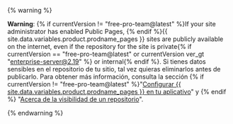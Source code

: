   {% warning %}

  **Warning**: {% if currentVersion != "free-pro-team@latest" %}If your site administrator has enabled Public Pages, {% endif %}{{ site.data.variables.product.prodname_pages }} sites are publicly available on the internet, even if the repository for the site is private{% if currentVersion == "free-pro-team@latest" or currentVersion ver_gt "enterprise-server@2.19" %} or internal{% endif %}. Si tienes datos sensibles en el repositorio de tu sitio, tal vez quieras eliminarlos antes de publicarlo. Para obtener más información, consulta la sección {% if currentVersion != "free-pro-team@latest" %}"[Configurar {{ site.data.variables.product.prodname_pages }} en tu aplicativo](/enterprise/admin/installation/configuring-github-pages-on-your-appliance#making-github-pages-publicly-accessible)" y {% endif %} "[Acerca de la visibilidad de un repositorio](/github/creating-cloning-and-archiving-repositories/about-repository-visibility)".

  {% endwarning %}
